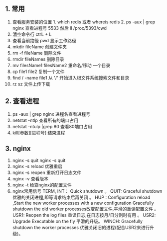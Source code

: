 ## 1. 常用
  1. 查看服务安装的位置
    1. which redis 或者 whereis redis
    2. ps -aux | grep nginx 查看进程号 5533 然后 ll /proc/5393/cwd  
  2. 清空命令行 
    ctrL + L
  3. 查看当前路径
    pwd 显示工作路径 
  4. mkdir fileName 创建文件夹
  5. rm -f fileName 删除文件
  6. rmdir fileNames 删除目录
  7. mv filesName1 filesName2 重命名/移动 一个目录 
  8. cp file1 file2 复制一个文件
  9. find / -name file1 从 '/' 开始进入根文件系统搜索文件和目录
  10. rz  sz 文件上传下载

## 2. 查看进程
  1. ps -aux | grep nginx 进程名查看进程号
  2. netstat -ntlp 查看所有的端口占用
  3. netstat -ntulp |grep 80 查看80端口占用
  4.  kill[参数][进程号] 结束进程 
## 3. nginx
  1. nginx -s quit nginx -s quit 
  2. nginx -s reload     优雅重启
  3. nginx -s reopen     重新打开日志文件
  4. nginx -v            查看版本
  5. nginx -t            检查nginx的配置文件
  6. nginx常用信号
    TERM, INT：	Quick shutdown 。
    QUIT:	Graceful shutdown 优雅的关闭进程,即等请求结束后再关闭 。
    HUP :	Configuration reload ,Start the new worker processes with a new configuration Gracefully shutdown the old worker processes改变配置文件,平滑的重读配置文件 。
    USR1:	Reopen the log files 重读日志,在日志按月/日分割时有用 。
    USR2:	Upgrade Executable on the fly 平滑的升级。
    WINCH:	Gracefully shutdown the worker processes 优雅关闭旧的进程(配合USR2来进行升级)。
